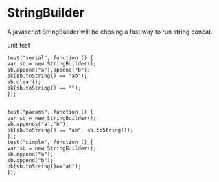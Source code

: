 StringBuilder
=============

A javascript StringBuilder will be chosing a fast way to run string concat.

unit test
    
    

    test("serial", function () {
    var sb = new StringBuilder();
    sb.append("a").append("b");
    ok(sb.toString() == "ab");
    sb.clear();
    ok(sb.toString() == "");
    });


    test("params", function () {
    var sb = new StringBuilder();
    sb.appends("a","b");
    ok(sb.toString() == "ab", sb.toString());
    });
    test("simple", function () {
    var sb = new StringBuilder();
    sb.append("a");
    sb.append("b");
    ok(sb.toString()=="ab");
    });


